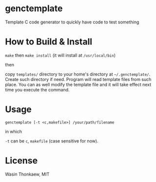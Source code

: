 # genctemplate
Template C code generator to quickly have code to test something

# How to Build & Install

`make` then `make install` (it will install at `/usr/local/bin`)

then

copy `templates/` directory to your home's directory at `~/.genctemplate/`. Create such directory if need. Program will read template files from such place. You can as well modify the template file and it will take effect next time you execute the command.

# Usage

`genctemplate [-t <c,makefile>] /your/path/filename`

in which

`-t` can be `c`, `makefile` (case sensitive for now).

# License

Wasin Thonkaew, MIT
